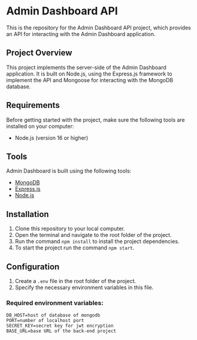 # Admin Dashboard API

This is the repository for the Admin Dashboard API project, which provides an API for interacting with the Admin Dashboard application.

## Project Overview

This project implements the server-side of the Admin Dashboard application. It is built on Node.js, using the Express.js framework to implement the API and Mongoose for interacting with the MongoDB database.

## Requirements

Before getting started with the project, make sure the following tools are installed on your computer:

- Node.js (version 16 or higher)

## Tools

Admin Dashboard is built using the following tools:

- [MongoDB](https://www.mongodb.com/)
- [Express.js](https://expressjs.com/)
- [Node.js](https://nodejs.org/)

## Installation

1. Clone this repository to your local computer.
2. Open the terminal and navigate to the root folder of the project.
3. Run the command `npm install` to install the project dependencies.
4. To start the project run the command `npm start`.

## Configuration

1. Create a `.env` file in the root folder of the project.
2. Specify the necessary environment variables in this file.

### Required environment variables:

```
DB_HOST=host of database of mongodb
PORT=number of localhost port
SECRET_KEY=secret key for jwt encryption
BASE_URL=base URL of the back-end project

```
